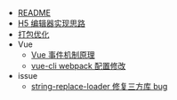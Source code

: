 - [README]()
- [H5 编辑器实现思路](./h5-editor)
- [打包优化](./package-optimization)
- Vue
    - [Vue 事件机制原理](./vue-event)
    - [vue-cli webpack 配置修改](./vue-cli-webpack)
- issue
    - [string-replace-loader 修复三方库 bug](./string-replace-loader)
